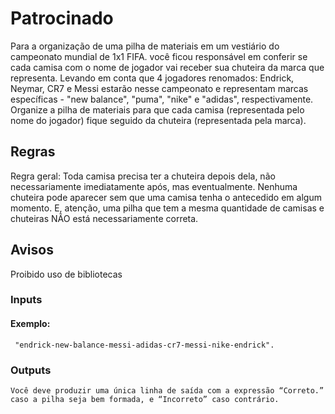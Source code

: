 # Patrocinado
Para a organização de uma pilha de materiais em um vestiário do campeonato mundial de 1x1 FIFA. você ficou responsável em conferir se cada camisa com o nome de jogador vai receber sua chuteira da marca que representa. Levando em conta que 4 jogadores renomados: Endrick, Neymar, CR7 e Messi estarão nesse campeonato e representam marcas específicas - "new balance", "puma", "nike" e "adidas", respectivamente. Organize a pilha de materiais para que cada camisa (representada pelo nome do jogador) fique seguido da chuteira (representada pela marca).

## Regras
Regra geral: Toda camisa precisa ter a chuteira depois dela, não necessariamente imediatamente após, mas eventualmente. Nenhuma chuteira pode aparecer sem que uma camisa tenha o antecedido em algum momento. E, atenção, uma pilha que tem a mesma quantidade de camisas e chuteiras NÃO está necessariamente correta.

## Avisos
Proibido uso de bibliotecas

### Inputs
#### Exemplo:
```
 "endrick-new-balance-messi-adidas-cr7-messi-nike-endrick".
```

### Outputs
```
Você deve produzir uma única linha de saída com a expressão “Correto.” caso a pilha seja bem formada, e “Incorreto” caso contrário.
```